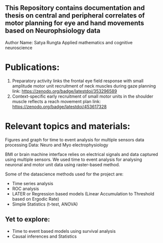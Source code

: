 ## This Repository contains documentation and thesis on central and peripheral correlates of motor planning for eye and hand movements based on Neurophsiology data
Author Name: Satya Rungta
             Applied mathematics and cognitive neuroscience

# Publications:
1. Preparatory activity links the frontal eye field response with small amplitude motor unit recruitment of neck muscles during gaze planning
link: https://zenodo.org/badge/latestdoi/353296589
2. Context-specific early recruitment of small motor units in the shoulder muscle reflects a reach movement plan
link: https://zenodo.org/badge/latestdoi/453617328

# Relevant topics and materials:

Figures and graph for time to event analysis for multiple sensors data processing
Data: Neuro and Myo electrophysiology  

BMI or brain machine interface relies on electrical signals and data captured using multiple sensors. We used time to event analysis for analysing neuronal and motor unit data using raster-based method.

Some of the datascience methods used for the project are: 
- Time series analysis
- ROC analysis
- LATER or Regression based models (Linear Accumulation to Threshold based on Ergodic Rate)
- Simple Statistics (t-test, ANOVA)

## Yet to explore:
- Time to event based models using survival analysis
- Causal inferences and Statistics
